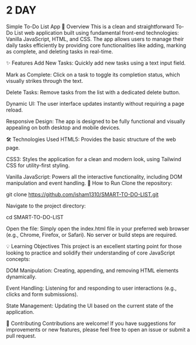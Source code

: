 # 2 DAY
Simple To-Do List App
📝 Overview
This is a clean and straightforward To-Do List web application built using fundamental front-end technologies: Vanilla JavaScript, HTML, and CSS. The app allows users to manage their daily tasks efficiently by providing core functionalities like adding, marking as complete, and deleting tasks in real-time.

✨ Features
Add New Tasks: Quickly add new tasks using a text input field.

Mark as Complete: Click on a task to toggle its completion status, which visually strikes through the text.

Delete Tasks: Remove tasks from the list with a dedicated delete button.

Dynamic UI: The user interface updates instantly without requiring a page reload.

Responsive Design: The app is designed to be fully functional and visually appealing on both desktop and mobile devices.

🛠️ Technologies Used
HTML5: Provides the basic structure of the web page.

CSS3: Styles the application for a clean and modern look, using Tailwind CSS for utility-first styling.

Vanilla JavaScript: Powers all the interactive functionality, including DOM manipulation and event handling.
🚀 How to Run
Clone the repository:

git clone https://github.com/isham1310/SMART-TO-DO-LIST.git

Navigate to the project directory:

cd SMART-TO-DO-LIST

Open the file:
Simply open the index.html file in your preferred web browser (e.g., Chrome, Firefox, or Safari). No server or build steps are required.

💡 Learning Objectives
This project is an excellent starting point for those looking to practice and solidify their understanding of core JavaScript concepts:

DOM Manipulation: Creating, appending, and removing HTML elements dynamically.

Event Handling: Listening for and responding to user interactions (e.g., clicks and form submissions).

State Management: Updating the UI based on the current state of the application.

🤝 Contributing
Contributions are welcome! If you have suggestions for improvements or new features, please feel free to open an issue or submit a pull request.
